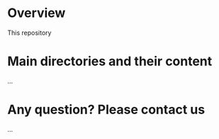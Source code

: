 # Overview
This repository 

# Main directories and their content
...

# Any question? Please contact us
...
